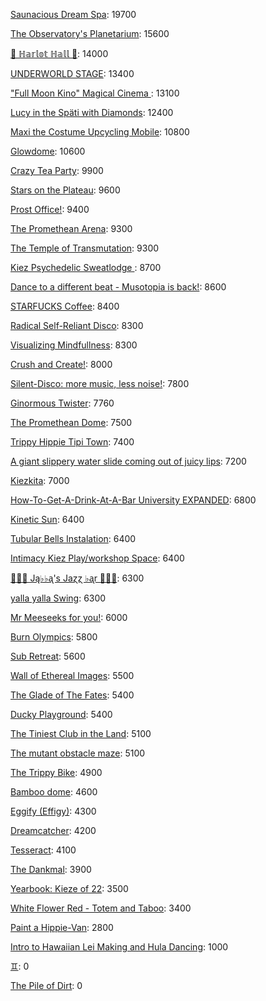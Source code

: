 [Saunacious Dream Spa](https://kiezburn.dreams.wtf/kiez-burn-2022/625156b9bff459002d4b0801): 19700

[The Observatory's Planetarium](https://kiezburn.dreams.wtf/kiez-burn-2022/6251457dbff459002d4add81): 15600

[🍑 ℍ𝕒𝕣𝕝𝕠𝕥 ℍ𝕒𝕝𝕝 🍑](https://kiezburn.dreams.wtf/kiez-burn-2022/625062fcbff459002d4a2279): 14000

[UNDERWORLD STAGE](https://kiezburn.dreams.wtf/kiez-burn-2022/624b3b15bff459002d47560e): 13400

[ "Full Moon Kino" Magical Cinema ](https://kiezburn.dreams.wtf/kiez-burn-2022/62502e40bff459002d49db0d): 13100

[Lucy in the Späti with Diamonds](https://kiezburn.dreams.wtf/kiez-burn-2022/62417185bff459002d4579a3): 12400

[Maxi the Costume Upcycling Mobile](https://kiezburn.dreams.wtf/kiez-burn-2022/625303b9bff459002d4e9647): 10800

[Glowdome](https://kiezburn.dreams.wtf/kiez-burn-2022/6253221dbff459002d4f33b8): 10600

[Crazy Tea Party](https://kiezburn.dreams.wtf/kiez-burn-2022/624f3ec9bff459002d495da3): 9900

[Stars on the Plateau](https://kiezburn.dreams.wtf/kiez-burn-2022/62505020bff459002d4a0115): 9600

[Prost Office!](https://kiezburn.dreams.wtf/kiez-burn-2022/62506c97bff459002d4a291c): 9400

[The Promethean Arena](https://kiezburn.dreams.wtf/kiez-burn-2022/62517552bff459002d4b2f4c): 9300

[The Temple of Transmutation](https://kiezburn.dreams.wtf/kiez-burn-2022/62499a8dbff459002d46e87a): 9300

[Kiez Psychedelic Sweatlodge ](https://kiezburn.dreams.wtf/kiez-burn-2022/6252c733bff459002d4d4e0a): 8700

[Dance to a different beat - Musotopia is back!](https://kiezburn.dreams.wtf/kiez-burn-2022/6252a290bff459002d4cf22c): 8600

[STARFUCKS Coffee](https://kiezburn.dreams.wtf/kiez-burn-2022/62525edebff459002d4c88e4): 8400

[Radical Self-Reliant Disco](https://kiezburn.dreams.wtf/kiez-burn-2022/624c0e65bff459002d47ad27): 8300

[Visualizing Mindfullness](https://kiezburn.dreams.wtf/kiez-burn-2022/625303cabff459002d4e980e): 8300

[Crush and Create!](https://kiezburn.dreams.wtf/kiez-burn-2022/624f063abff459002d48ca8c): 8000

[Silent-Disco: more music, less noise!](https://kiezburn.dreams.wtf/kiez-burn-2022/624f3aaabff459002d4950e4): 7800

[Ginormous Twister](https://kiezburn.dreams.wtf/kiez-burn-2022/6251dd67bff459002d4c2197): 7760

[The Promethean Dome](https://kiezburn.dreams.wtf/kiez-burn-2022/6250072fbff459002d49b341): 7500

[Trippy Hippie Tipi Town](https://kiezburn.dreams.wtf/kiez-burn-2022/6250a340bff459002d4a86d2): 7400

[A giant slippery water slide coming out of juicy lips](https://kiezburn.dreams.wtf/kiez-burn-2022/62534fedbff459002d51406f): 7200

[Kiezkita](https://kiezburn.dreams.wtf/kiez-burn-2022/625352d6bff459002d516cab): 7000

[How-To-Get-A-Drink-At-A-Bar University EXPANDED](https://kiezburn.dreams.wtf/kiez-burn-2022/624ea014bff459002d486b47): 6800

[Kinetic Sun](https://kiezburn.dreams.wtf/kiez-burn-2022/6252cb83bff459002d4d6b15): 6400

[Tubular Bells Instalation](https://kiezburn.dreams.wtf/kiez-burn-2022/624db933bff459002d4824be): 6400

[Intimacy Kiez Play/workshop Space](https://kiezburn.dreams.wtf/kiez-burn-2022/62507577bff459002d4a4266): 6400

[🎹🎹🎹 Ją♭♭ᶏ's Jaɀɀ ♭ᶏr 🎹🎹🎹](https://kiezburn.dreams.wtf/kiez-burn-2022/625e8179bff459002d5eee75): 6300

[yalla yalla Swing](https://kiezburn.dreams.wtf/kiez-burn-2022/6252f5d9bff459002d4e38f1): 6300

[Mr Meeseeks for you!](https://kiezburn.dreams.wtf/kiez-burn-2022/62589728bff459002d590988): 6000

[Burn Olympics](https://kiezburn.dreams.wtf/kiez-burn-2022/62389918bff459002d43f4a2): 5800

[Sub Retreat](https://kiezburn.dreams.wtf/kiez-burn-2022/62533d5abff459002d500916): 5600

[Wall of Ethereal Images](https://kiezburn.dreams.wtf/kiez-burn-2022/624f316fbff459002d494699): 5500

[The Glade of The Fates](https://kiezburn.dreams.wtf/kiez-burn-2022/62514be0bff459002d4aff19): 5400

[Ducky Playground](https://kiezburn.dreams.wtf/kiez-burn-2022/62534b08bff459002d510123): 5400

[The Tiniest Club in the Land](https://kiezburn.dreams.wtf/kiez-burn-2022/624c1864bff459002d47b77b): 5100

[The mutant obstacle maze](https://kiezburn.dreams.wtf/kiez-burn-2022/623c3e06bff459002d44bed2): 5100

[The Trippy Bike](https://kiezburn.dreams.wtf/kiez-burn-2022/622b5c82d875f9002daf63c2): 4900

[Bamboo dome](https://kiezburn.dreams.wtf/kiez-burn-2022/62442c02bff459002d461275): 4600

[Eggify (Effigy)](https://kiezburn.dreams.wtf/kiez-burn-2022/62528776bff459002d4ca260): 4300

[Dreamcatcher](https://kiezburn.dreams.wtf/kiez-burn-2022/62532a41bff459002d4f5d2d): 4200

[Tesseract](https://kiezburn.dreams.wtf/kiez-burn-2022/624ca260bff459002d47e5c8): 4100

[The Dankmal](https://kiezburn.dreams.wtf/kiez-burn-2022/6252a27abff459002d4cf141): 3900

[Yearbook: Kieze of 22](https://kiezburn.dreams.wtf/kiez-burn-2022/625342a3bff459002d507320): 3500

[White Flower Red - Totem and Taboo](https://kiezburn.dreams.wtf/kiez-burn-2022/624ee124bff459002d48a1c1): 3400

[Paint a Hippie-Van](https://kiezburn.dreams.wtf/kiez-burn-2022/624e8e65bff459002d485e8a): 2800

[Intro to Hawaiian Lei Making and Hula Dancing](https://kiezburn.dreams.wtf/kiez-burn-2022/62533e56bff459002d5028f4): 1000

[♊︎](https://kiezburn.dreams.wtf/kiez-burn-2022/62525228bff459002d4c81cc): 0

[The Pile of Dirt](https://kiezburn.dreams.wtf/kiez-burn-2022/6234dd4fbff459002d42c5d9): 0

